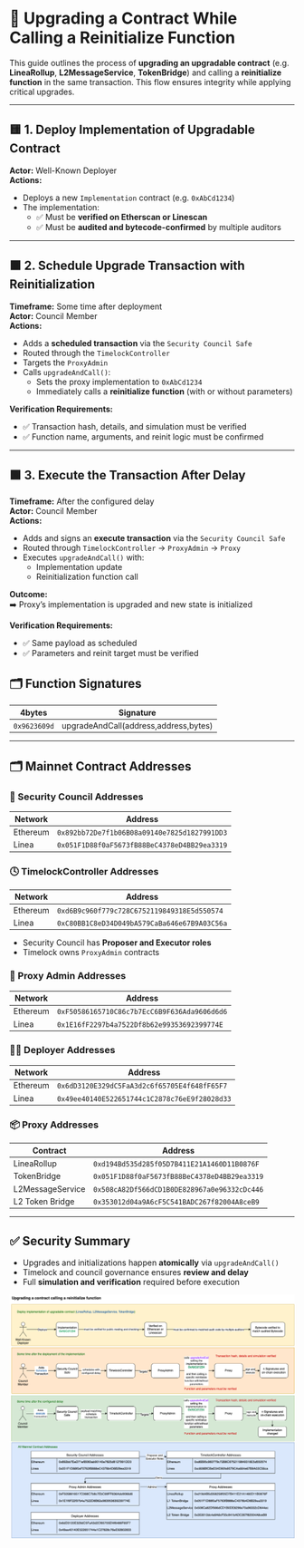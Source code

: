 
# 🔁 Upgrading a Contract While Calling a Reinitialize Function

This guide outlines the process of **upgrading an upgradable contract** (e.g. **LineaRollup**, **L2MessageService**, **TokenBridge**) and calling a **reinitialize function** in the same transaction. This flow ensures integrity while applying critical upgrades.

---

## 🟨 1. Deploy Implementation of Upgradable Contract

**Actor:** Well-Known Deployer  
**Actions:**

- Deploys a new `Implementation` contract (e.g. `0xAbCd1234`)
- The implementation:
  - ✅ Must be **verified on Etherscan or Linescan**
  - ✅ Must be **audited and bytecode-confirmed** by multiple auditors

---

## 🟧 2. Schedule Upgrade Transaction with Reinitialization

**Timeframe:** Some time after deployment  
**Actor:** Council Member  
**Actions:**

- Adds a **scheduled transaction** via the `Security Council Safe`
- Routed through the `TimelockController`
- Targets the `ProxyAdmin`
- Calls `upgradeAndCall()`:
  - Sets the proxy implementation to `0xAbCd1234`
  - Immediately calls a **reinitialize function** (with or without parameters)

**Verification Requirements:**
- ✅ Transaction hash, details, and simulation must be verified
- ✅ Function name, arguments, and reinit logic must be confirmed

---

## 🟩 3. Execute the Transaction After Delay

**Timeframe:** After the configured delay  
**Actor:** Council Member  
**Actions:**

- Adds and signs an **execute transaction** via the `Security Council Safe`
- Routed through `TimelockController` → `ProxyAdmin` → `Proxy`
- Executes `upgradeAndCall()` with:
  - Implementation update
  - Reinitialization function call

**Outcome:**  
➡️ Proxy’s implementation is upgraded and new state is initialized

**Verification Requirements:**
- ✅ Same payload as scheduled
- ✅ Parameters and reinit target must be verified

## 🗂️ Function Signatures

| 4bytes | Signature                              |
|-------|---------------------------------------|
| `0x9623609d`     | upgradeAndCall(address,address,bytes)                   |

---

## 🗂️ Mainnet Contract Addresses

### 🔐 Security Council Addresses

| Network   | Address                                      |
|-----------|----------------------------------------------|
| Ethereum  | `0x892bb72De7f1b06B08a09140e7825d1827991DD3` |
| Linea     | `0x051F1D88f0aF5673fB88BeC4378eD4BB29ea3319` |

### 🕓 TimelockController Addresses

| Network   | Address                                      |
|-----------|----------------------------------------------|
| Ethereum  | `0xd6B9c960f779c728C6752119849318E5d550574`  |
| Linea     | `0xC80BB1C8eD34D049bA579CaBa646e67B9A03C56a` |

- Security Council has **Proposer and Executor roles**
- Timelock owns `ProxyAdmin` contracts

### 👤 Proxy Admin Addresses

| Network   | Address                                      |
|-----------|----------------------------------------------|
| Ethereum  | `0xF50586165710C86c7b7EcC6B9F636Ada9606d6d6` |
| Linea     | `0x1E16fF2297b4a7522Df8b62e99353692399774E` |

### 🧑‍💻 Deployer Addresses

| Network   | Address                                      |
|-----------|----------------------------------------------|
| Ethereum  | `0x6dD3120E329dC5FaA3d2c6f65705E4f648fF65F7` |
| Linea     | `0x49ee40140E522651744c1C2878c76eE9f28028d33` |

### 📦 Proxy Addresses

| Contract           | Address                                           |
|--------------------|---------------------------------------------------|
| LineaRollup        | `0xd194Bd535d285f05D7B411E21A1460D11B0876F`       |
| TokenBridge        | `0x051F1D88f0aF5673fB88BeC4378eD4BB29ea3319`       |
| L2MessageService   | `0x508cA82Df566dCD1B0DE828967a0e96332cDc446`      |
| L2 Token Bridge    | `0x353012d04a9A6cF5C541BADC267f82004A8ceB9`        |

---

## ✅ Security Summary

- Upgrades and initializations happen **atomically** via `upgradeAndCall()`
- Timelock and council governance ensures **review and delay**
- Full **simulation and verification** required before execution

<img src="../diagrams/upgradeAndCallContract.png">